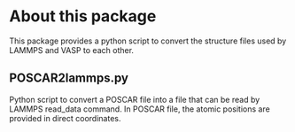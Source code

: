 # About this package
This package provides a python script to convert the structure files used by LAMMPS and VASP to each other.


## POSCAR2lammps.py
Python script to convert a POSCAR file into a file that can be read by LAMMPS read_data command.
In POSCAR file, the atomic positions are provided in direct coordinates. 

## 
